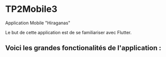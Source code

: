 # TP2Mobile3
Application Mobile "Hiraganas"

Le but de cette application est de se familiariser avec Flutter.

## Voici les grandes fonctionalités de l'application :


